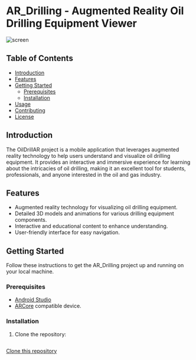 

# AR_Drilling - Augmented Reality Oil Drilling Equipment Viewer
![screen](https://github.com/SouidiAmine/AR_Drilling/assets/65171815/71e2daac-3b63-4b69-a8ca-a11a6c7493ce)

## Table of Contents
- [Introduction](#introduction)
- [Features](#features)
- [Getting Started](#getting-started)
  - [Prerequisites](#prerequisites)
  - [Installation](#installation)
- [Usage](#usage)
- [Contributing](#contributing)
- [License](#license)

## Introduction

The OilDrillAR project is a mobile application that leverages augmented reality technology to help users understand and visualize oil drilling equipment. It provides an interactive and immersive experience for learning about the intricacies of oil drilling, making it an excellent tool for students, professionals, and anyone interested in the oil and gas industry.

## Features

- Augmented reality technology for visualizing oil drilling equipment.
- Detailed 3D models and animations for various drilling equipment components.
- Interactive and educational content to enhance understanding.
- User-friendly interface for easy navigation.


## Getting Started

Follow these instructions to get the AR_Drilling project up and running on your local machine.

### Prerequisites

-  [Android Studio](https://developer.android.com/studio)
- [ARCore](https://developers.google.com/ar)  compatible device.



### Installation

1. Clone the repository:

   ```bash
[Clone this repository](https://github.com/SouidiAmine/AR_Drilling.git)
